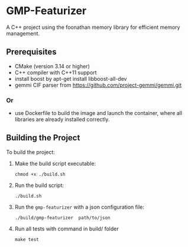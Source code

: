 # GMP-Featurizer

A C++ project using the foonathan memory library for efficient memory management.

## Prerequisites

- CMake (version 3.14 or higher)
- C++ compiler with C++11 support
- install boost by apt-get install libboost-all-dev
- gemmi CIF parser from https://github.com/project-gemmi/gemmi.git

### Or

- use Dockerfile to build the image and launch the container, where all libraries are already installed correctly. 

## Building the Project

To build the project:

1. Make the build script executable:

    `chmod +x ./build.sh`

2. Run the build script: 

    `./build.sh`

3. Run the `gmp-featurizer` with a json configuration file:

    `./build/gmp-featurizer  path/to/json`

4. Run all tests with command in build/ folder 

    `make test`



